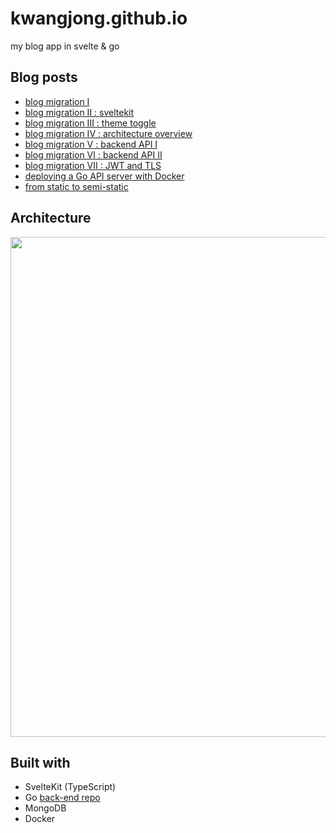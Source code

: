 # kwangjong.github.io
my blog app in svelte & go

## Blog posts
* [blog migration I](https://kwangjong.github.io/blog/2023-02-27-Blog-Migration-I)
* [blog migration II : sveltekit](https://kwangjong.github.io/blog/2023-03-23-Blog-Migration-II-:-Getting-Started-with-Sveltekit)
* [blog migration III : theme toggle](https://kwangjong.github.io/blog/2023-03-27-Blog-Migration-III-:-Theme-Toggle)
* [blog migration IV : architecture overview](https://kwangjong.github.io/blog/2023-08-30-Blog-Migration-IV-:-Architecture-Overview-and-Data-Structure)
* [blog migration V : backend API I](https://kwangjong.github.io/blog/2023-08-30-Blog-Migration-V-:-Backend-API-I)
* [blog migration VI : backend API II](https://kwangjong.github.io/blog/2023-08-30-Blog-Migration-VI-:-Backend-API-II)
* [blog migration VII : JWT and TLS](https://kwangjong.github.io/blog/2023-08-30-Blog-Migration-VII-:-Securing-API:-JWT-and-TLS)
* [deploying a Go API server with Docker](https://kwangjong.github.io/blog/2023-09-20-Deploying-a-Go-API-Server-with-Docker)
* [from static to semi-static](https://kwangjong.github.io/blog/2024-06-30-The-Evolution-of-My-Blog:-From-Static-to-Semi-Static)

## Architecture

<p align="center">
  <img src="https://i.imgur.com/lKoBWVy.png" style="width: 800px"/>
</p>

## Built with
* SvelteKit (TypeScript)
* Go [back-end repo](https://github.com/kwangjong/blog-server-go-mongoDB)
* MongoDB
* Docker
